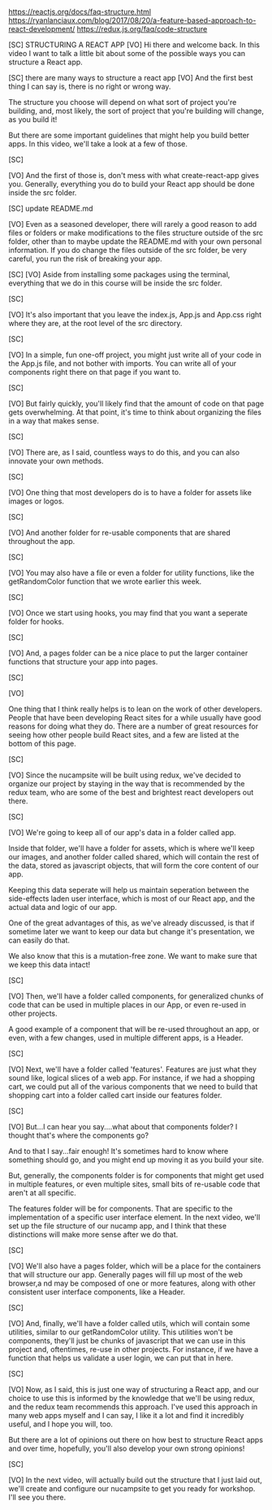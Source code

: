 https://reactjs.org/docs/faq-structure.html
https://ryanlanciaux.com/blog/2017/08/20/a-feature-based-approach-to-react-development/
https://redux.js.org/faq/code-structure

[SC]
STRUCTURING A REACT APP
[VO]
Hi there and welcome back. In this video I want to talk a little bit about some of the possible ways you can structure a React app.

[SC]
there are many ways to structure a react app
[VO]
And the first best thing I can say is, there is no right or wrong way.

The structure you choose will depend on what sort of project you're building, and, most likely, the sort of project that you're building will change, as you build it!

But there are some important guidelines that might help you build better apps. In this video, we'll take a look at a few of those.

[SC]

[VO]
And the first of those is, don't mess with what create-react-app gives you. Generally, everything you do to build your React app should be done inside the src folder.

[SC]
update README.md

[VO]
Even as a seasoned developer, there will rarely a good reason to add files or folders or make modifications to the files structure outside of the src folder, other than to maybe update the README.md with your own personal information. If you do change the files outside of the src folder, be very careful, you run the risk of breaking your app.

[SC]
[VO]
Aside from installing some packages using the terminal, everything that we do in this course will be inside the src folder.

[SC]

[VO]
It's also important that you leave the index.js, App.js and App.css right where they are, at the root level of the src directory.

[SC]

[VO]
In a simple, fun one-off project, you might just write all of your code in the App.js file, and not bother with imports. You can write all of your components right there on that page if you want to.

[SC]

[VO]
But fairly quickly, you'll likely find that the amount of code on that page gets overwhelming. At that point, it's time to think about organizing the files in a way that makes sense.

[SC]

[VO]
There are, as I said, countless ways to do this, and you can also innovate your own methods.

[SC]

[VO]
One thing that most developers do is to have a folder for assets like images or logos.

[SC]

[VO]
And another folder for re-usable components that are shared throughout the app.

[SC]

[VO]
You may also have a file or even a folder for utility functions, like the getRandomColor function that we wrote earlier this week.

[SC]

[VO]
Once we start using hooks, you may find that you want a seperate folder for hooks.

[SC]

[VO]
And, a pages folder can be a nice place to put the larger container functions that structure your app into pages.

[SC]

[VO]

One thing that I think really helps is to lean on the work of other developers. People that have been developing React sites for a while usually have good reasons for doing what they do. There are a number of great resources for seeing how other people build React sites, and a few are listed at the bottom of this page.

[SC]

[VO]
Since the nucampsite will be built using redux, we've decided to organize our project by staying in the way that is recommended by the redux team, who are some of the best and brightest react developers out there.

[SC]

[VO]
We're going to keep all of our app's data in a folder called app.

Inside that folder, we'll have a folder for assets, which is where we'll keep our images, and another folder called shared, which will contain the rest of the data, stored as javascript objects, that will form the core content of our app.

Keeping this data seperate will help us maintain seperation between the side-effects laden user interface, which is most of our React app, and the actual data and logic of our app.

One of the great advantages of this, as we've already discussed, is that if sometime later we want to keep our data but change it's presentation, we can easily do that.

We also know that this is a mutation-free zone. We want to make sure that we keep this data intact!

[SC]

[VO]
Then, we'll have a folder called components, for generalized chunks of code that can be used in multiple places in our App, or even re-used in other projects.

A good example of a component that will be re-used throughout an app, or even, with a few changes, used in multiple different apps, is a Header.

[SC]

[VO]
Next, we'll have a folder called 'features'. Features are just what they sound like, logical slices of a web app. For instance, if we had a shopping cart, we could put all of the various components that we need to build that shopping cart into a folder called cart inside our features folder.

[SC]

[VO]
But...I can hear you say....what about that components folder? I thought that's where the components go?

And to that I say...fair enough! It's sometimes hard to know where something should go, and you might end up moving it as you build your site.

But, generally, the components folder is for components that might get used in multiple features, or even multiple sites, small bits of re-usable code that aren't at all specific.

The features folder will be for components. That are specific to the implementation of a specific user interface element. In the next video, we'll set up the file structure of our nucamp app, and I think that these distinctions will make more sense after we do that.

[SC]

[VO]
We'll also have a pages folder, which will be a place for the containers that will structure our app. Generally pages will fill up most of the web browser,a nd may be composed of one or more features, along with other consistent user interface components, like a Header.

[SC]

[VO]
And, finally, we'll have a folder called utils, which will contain some utilities, similar to our getRandomColor utility. This utilities won't be components, they'll just be chunks of javascript that we can use in this project and, oftentimes, re-use in other projects. For instance, if we have a function that helps us validate a user login, we can put that in here.

[SC]

[VO]
Now, as I said, this is just one way of structuring a React app, and our choice to use this is informed by the knowledge that we'll be using redux, and the redux team recommends this approach. I've used this approach in many web apps myself and I can say, I like it a lot and find it incredibly useful, and I hope you will, too.

But there are a lot of opinions out there on how best to structure React apps and over time, hopefully, you'll also develop your own strong opinions!

[SC]

[VO]
In the next video, will actually build out the structure that I just laid out, we'll create and configure our nucampsite to get you ready for workshop. I'll see you there.
